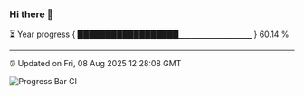 ### Hi there 👋

⏳ Year progress { ██████████████████▁▁▁▁▁▁▁▁▁▁▁▁ } 60.14 %

---

⏰ Updated on Fri, 08 Aug 2025 12:28:08 GMT

![Progress Bar CI](https://github.com/code-lakshay/GitHub-Actions-Demo/workflows/Progress%20Bar%20CI/badge.svg)
